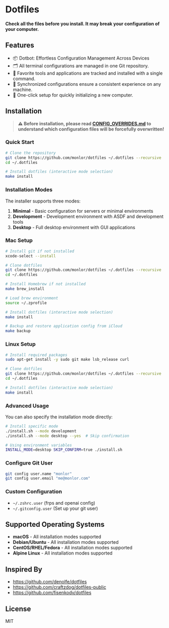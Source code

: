 # Dotfiles

**Check all the files before you install. It may break your configuration of your computer.**

## Features

* 📦 Dotbot: Effortless Configuration Management Across Devices
* 🗂️ All terminal configurations are managed in one Git repository.
* 🧰 Favorite tools and applications are tracked and installed with a single command.
* 🔄 Synchronized configurations ensure a consistent experience on any machine.
* 🚀 One-click setup for quickly initializing a new computer.

## Installation

> **⚠️ Before installation, please read [CONFIG_OVERRIDES.md](./CONFIG_OVERRIDES.md) to understand which configuration files will be forcefully overwritten!**

### Quick Start

```bash
# Clone the repository
git clone https://github.com/monlor/dotfiles ~/.dotfiles --recursive
cd ~/.dotfiles

# Install dotfiles (interactive mode selection)
make install
```

### Installation Modes

The installer supports three modes:

1. **Minimal** - Basic configuration for servers or minimal environments
2. **Development** - Development environment with ASDF and development tools
3. **Desktop** - Full desktop environment with GUI applications

### Mac Setup

```bash
# Install git if not installed
xcode-select --install

# Clone dotfiles
git clone https://github.com/monlor/dotfiles ~/.dotfiles --recursive
cd ~/.dotfiles

# Install Homebrew if not installed
make brew_install

# Load brew environment
source ~/.zprofile

# Install dotfiles (interactive mode selection)
make install

# Backup and restore application config from iCloud
make backup

```

### Linux Setup

```bash
# Install required packages
sudo apt-get install -y sudo git make lsb_release curl

# Clone dotfiles
git clone https://github.com/monlor/dotfiles ~/.dotfiles --recursive 
cd ~/.dotfiles

# Install dotfiles (interactive mode selection)
make install
```

### Advanced Usage

You can also specify the installation mode directly:

```bash
# Install specific mode
./install.sh --mode development
./install.sh --mode desktop --yes  # Skip confirmation

# Using environment variables
INSTALL_MODE=desktop SKIP_CONFIRM=true ./install.sh
```

### Configure Git User

```bash
git config user.name "monlor"
git config user.email "me@monlor.com"
```

### Custom Configuration

* `~/.zshrc.user` (frps and openai config)
* `~/.gitconfig.user` (Set up your git user)

## Supported Operating Systems

- **macOS** - All installation modes supported
- **Debian/Ubuntu** - All installation modes supported  
- **CentOS/RHEL/Fedora** - All installation modes supported
- **Alpine Linux** - All installation modes supported

## Inspired By

- https://github.com/denolfe/dotfiles
- https://github.com/craftzdog/dotfiles-public
- https://github.com/fisenkodv/dotfiles

## License

MIT

